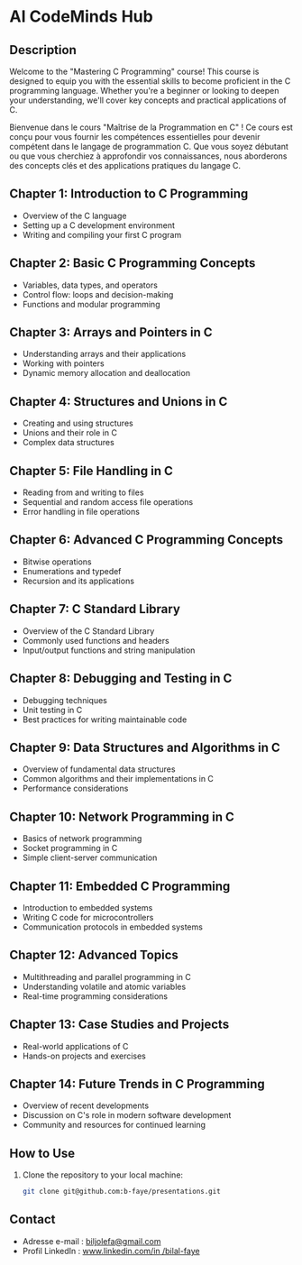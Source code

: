 # AI CodeMinds Hub

## Description

Welcome to the "Mastering C Programming" course! This course is designed to equip you with the essential skills to become proficient in the C programming language. Whether you're a beginner or looking to deepen your understanding, we'll cover key concepts and practical applications of C.

Bienvenue dans le cours "Maîtrise de la Programmation en C" ! Ce cours est conçu pour vous fournir les compétences essentielles pour devenir compétent dans le langage de programmation C. Que vous soyez débutant ou que vous cherchiez à approfondir vos connaissances, nous aborderons des concepts clés et des applications pratiques du langage C.

## Chapter 1: Introduction to C Programming
- Overview of the C language
- Setting up a C development environment
- Writing and compiling your first C program

## Chapter 2: Basic C Programming Concepts
- Variables, data types, and operators
- Control flow: loops and decision-making
- Functions and modular programming

## Chapter 3: Arrays and Pointers in C
- Understanding arrays and their applications
- Working with pointers
- Dynamic memory allocation and deallocation

## Chapter 4: Structures and Unions in C
- Creating and using structures
- Unions and their role in C
- Complex data structures

## Chapter 5: File Handling in C
- Reading from and writing to files
- Sequential and random access file operations
- Error handling in file operations

## Chapter 6: Advanced C Programming Concepts
- Bitwise operations
- Enumerations and typedef
- Recursion and its applications

## Chapter 7: C Standard Library
- Overview of the C Standard Library
- Commonly used functions and headers
- Input/output functions and string manipulation

## Chapter 8: Debugging and Testing in C
- Debugging techniques
- Unit testing in C
- Best practices for writing maintainable code

## Chapter 9: Data Structures and Algorithms in C
- Overview of fundamental data structures
- Common algorithms and their implementations in C
- Performance considerations

## Chapter 10: Network Programming in C
- Basics of network programming
- Socket programming in C
- Simple client-server communication

## Chapter 11: Embedded C Programming
- Introduction to embedded systems
- Writing C code for microcontrollers
- Communication protocols in embedded systems

## Chapter 12: Advanced Topics
- Multithreading and parallel programming in C
- Understanding volatile and atomic variables
- Real-time programming considerations

## Chapter 13: Case Studies and Projects
- Real-world applications of C
- Hands-on projects and exercises

## Chapter 14: Future Trends in C Programming
- Overview of recent developments
- Discussion on C's role in modern software development
- Community and resources for continued learning

## How to Use

1. Clone the repository to your local machine:

   ```bash
   git clone git@github.com:b-faye/presentations.git

## Contact
* Adresse e-mail : [biljolefa@gmail.com](biljolefa@gmail.com)
* Profil LinkedIn : [www.linkedin.com/in /bilal-faye](www.linkedin.com/in/bilal-faye)
